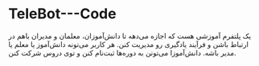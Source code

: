 # TeleBot---Code
یک پلتفرم آموزشی هست که اجازه می‌دهه تا دانش‌آموزان، معلمان و مدیران باهم در ارتباط باشن و فرآیند یادگیری رو مدیریت کنن. هر کاربر می‌تونه دانش‌آموز یا معلم یا مدیر باشه. دانش‌آموزا می‌تونن به دوره‌ها ثبت‌نام کنن و توی دروس شرکت کنن.
